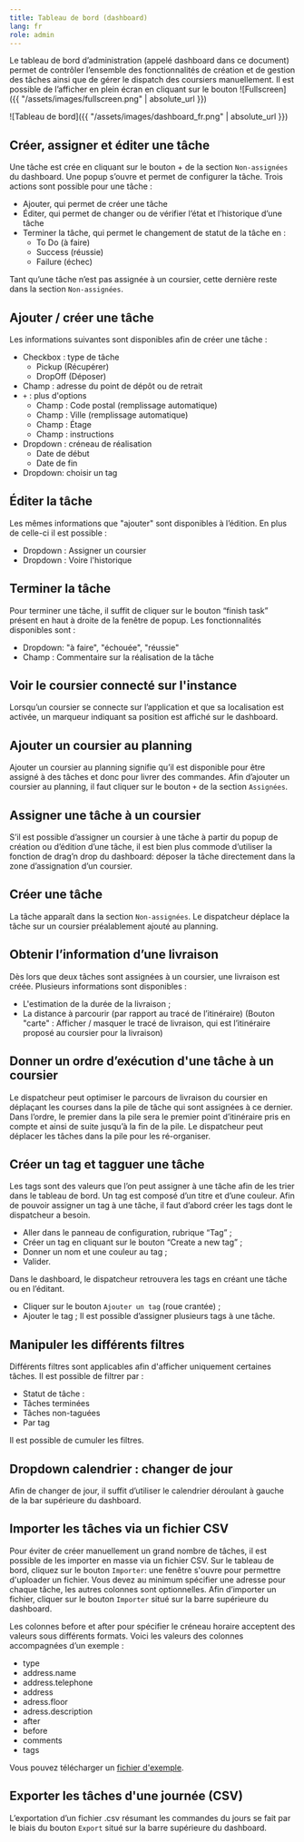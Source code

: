 ```yaml
---
title: Tableau de bord (dashboard)
lang: fr
role: admin
---
```


Le tableau de bord d’administration (appelé dashboard dans ce document) permet de contrôler l’ensemble des fonctionnalités de création et de gestion des tâches ainsi que de gérer le dispatch des coursiers manuellement. Il est possible de l’afficher en plein écran en cliquant sur le bouton <span syle="line-height=10px;">![Fullscreen]({{ "/assets/images/fullscreen.png" | absolute_url }})</span>

![Tableau de bord]({{ "/assets/images/dashboard_fr.png" | absolute_url }})

## Créer, assigner et éditer une tâche

Une tâche est crée en cliquant sur le bouton + de la section `Non-assignées` du dashboard. Une popup s’ouvre et permet de configurer la tâche. Trois actions sont possible pour une tâche :
- Ajouter, qui permet de créer une tâche
- Éditer, qui permet de changer ou de vérifier l’état et l’historique d’une tâche
- Terminer la tâche, qui permet le changement de statut de la tâche en :
  - To Do (à faire)
  - Success (réussie)
  - Failure (échec)

Tant qu’une tâche n’est pas assignée à un coursier, cette dernière reste dans la section `Non-assignées`.

## Ajouter / créer une tâche

Les informations suivantes sont disponibles afin de créer une tâche :
* Checkbox : type de tâche
    - Pickup (Récupérer)
    - DropOff (Déposer)
* Champ : adresse du point de dépôt ou de retrait
* `+` : plus d'options
    - Champ : Code postal (remplissage automatique)
    - Champ : Ville (remplissage automatique)
    - Champ : Étage
    - Champ : instructions
* Dropdown : créneau de réalisation
    - Date de début
    - Date de fin
* Dropdown: choisir un tag

## Éditer la tâche
Les mêmes informations que "ajouter" sont disponibles à l’édition. En plus de  celle-ci il est possible :
* Dropdown : Assigner un coursier
* Dropdown : Voire l'historique

## Terminer la tâche

Pour terminer une tâche, il suffit de cliquer sur le bouton “finish task” présent en haut à droite de la fenêtre de popup. Les fonctionnalités disponibles sont :
* Dropdown: "à faire", "échouée", "réussie"
* Champ : Commentaire sur la réalisation de la tâche

## Voir le coursier connecté sur l'instance

Lorsqu’un coursier se connecte sur l’application et que sa localisation est activée, un marqueur indiquant sa position est affiché sur le dashboard.

## Ajouter un coursier au planning

Ajouter un coursier au planning signifie qu’il est disponible pour être assigné à des tâches et donc pour livrer des commandes. Afin d’ajouter un coursier au planning, il faut cliquer sur le bouton `+` de la section `Assignées`.

## Assigner une tâche à un coursier

S’il est possible d’assigner un coursier à une tâche à partir du popup de création ou d’édition d’une tâche, il est bien plus commode d’utiliser la fonction de drag’n drop du dashboard: déposer la tâche directement dans la zone d’assignation d’un coursier.

## Créer une tâche

La tâche apparaît dans la section `Non-assignées`.
Le dispatcheur déplace la tâche sur un coursier préalablement ajouté au planning.

## Obtenir l’information d’une livraison

Dès lors que deux tâches sont assignées à un coursier, une livraison est créée. Plusieurs informations sont disponibles :
* L'estimation de la durée de la livraison ;
* La distance à parcourir (par rapport au tracé de l’itinéraire) (Bouton "carte" : Afficher / masquer le tracé de livraison, qui est l’itinéraire proposé au coursier pour la livraison)

## Donner un ordre d’exécution d'une tâche à un coursier

Le dispatcheur peut optimiser le parcours de livraison du coursier en déplaçant les courses dans la pile de tâche qui sont assignées à ce dernier. Dans l’ordre, le premier dans la pile sera le premier point d’itinéraire pris en compte et ainsi de suite jusqu’à la fin de la pile.
Le dispatcheur peut déplacer les tâches dans la pile pour les ré-organiser.

## Créer un tag et tagguer une tâche

Les tags sont des valeurs que l’on peut assigner à une tâche afin de les trier dans le tableau de bord. Un tag est composé d’un titre et d’une couleur. Afin de pouvoir assigner un tag à une tâche, il faut d’abord créer les tags dont le dispatcheur a besoin.
* Aller dans le panneau de configuration, rubrique “Tag” ;
* Créer un tag en cliquant sur le bouton “Create a new tag” ;
* Donner un nom et une couleur au tag ;
* Valider.


Dans le dashboard, le dispatcheur retrouvera les tags en créant une tâche ou en l’éditant.
* Cliquer sur le bouton `Ajouter un tag` (roue crantée) ;
* Ajouter le tag ;
Il est possible d’assigner plusieurs tags à une tâche.

## Manipuler les différents filtres

Différents filtres sont applicables afin d'afficher uniquement certaines tâches. Il est possible de filtrer par :
* Statut de tâche :
* Tâches terminées
* Tâches non-taguées
* Par tag

Il est possible de cumuler les filtres.

## Dropdown calendrier : changer de jour

Afin de changer de jour, il suffit d’utiliser le calendrier déroulant à gauche de la bar supérieure du dashboard.

## Importer les tâches via un fichier CSV

Pour éviter de créer manuellement un grand nombre de tâches, il est possible de les importer en masse via un fichier CSV. Sur le tableau de bord, cliquez sur le bouton `Importer`: une fenêtre s'ouvre pour permettre d'uploader un fichier. Vous devez au minimum spécifier une adresse pour chaque tâche, les autres colonnes sont optionnelles. Afin d’importer un fichier, cliquer sur le bouton `Importer` situé sur la barre supérieure du dashboard.

Les colonnes before et after pour spécifier le créneau horaire acceptent des valeurs sous différents formats. Voici les valeurs des colonnes accompagnées d’un exemple :
- type
- address.name
- address.telephone
- address
- adress.floor
- adress.description
- after
- before
- comments
- tags

Vous pouvez télécharger un [fichier d'exemple](https://demo.coopcycle.org/help/tasks_import.example.fr.csv).

## Exporter les tâches d'une journée (CSV)

L’exportation d’un fichier .csv résumant les commandes du jours se fait par le biais du bouton `Export` situé sur la barre supérieure du dashboard.
